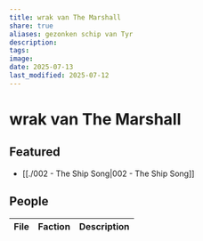 ```yaml
---
title: wrak van The Marshall
share: true
aliases: gezonken schip van Tyr
description: 
tags: 
image: 
date: 2025-07-13
last_modified: 2025-07-12
---
```

# wrak van The Marshall
## Featured
- [[./002 - The Ship Song|002 - The Ship Song]]

## People
| File | Faction | Description |
| ---- | ------- | ----------- |

